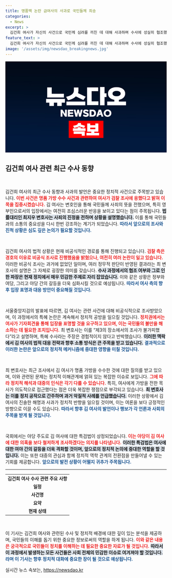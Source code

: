 ```yaml
---
title: 명품백 논란 금여사의 사과로 국민들께 죄송
categories:
  - News
excerpt: >
  김건희 여사가 자신의 사건으로 국민께 심려를 끼친 데 대해 사과하며 수사에 성실히 협조했다고 밝혔습니다. 그러나 검찰 수사에서 특혜 의혹은 강하게 반박했습니다.
feature_text: >
  김건희 여사가 자신의 사건으로 국민께 심려를 끼친 데 대해 사과하며 수사에 성실히 협조했다고 밝혔습니다. 그러나 검찰 수사에서 특혜 의혹은 강하게 반박했습니다.
image: '/assets/img/newsdao_breakingnews.jpg'
---
```


<p><img src="/assets/img/newsdao_breakingnews.jpg" alt="bookingtag 속보" /></p>

<h2 data-ke-size="size26">김건희 여사 관련 최근 수사 동향</h2>

<p data-ke-size="size16">&nbsp;</p>

<p>김건희 여사의 최근 수사 동향과 사과의 발언은 중요한 정치적 사건으로 주목받고 있습니다. <b><span style="color: #ee2323;">이번 사건은 명품 가방 수수 사건과 관련하여 여사가 검찰 조사에 응했다고 밝혀 이목을 집중시켰습니다.</span></b> 김 여사는 변호인을 통해 국민들께 사죄의 뜻을 전했으며, 특히 영부인으로서의 입장에서는 여전히 조심스러운 반응을 보이고 있다는 점이 주목됩니다. <b><span style="background-color: #21538527;">법률대리인 최지우 변호사는 사죄의 진정을 전하며 상황을 설명했습니다.</span></b> 이를 통해 국민들과의 소통의 중요성을 다시 한번 강조하는 계기가 되었습니다. <b><span style="color: #1a5490;">따라서 앞으로의 조사와 진척 상황은 심도 깊은 논의가 필요할 것입니다.</span></b></p>

<p data-ke-size="size16">&nbsp;</p>

<p>김건희 여사의 법적 상황은 현재 비공식적인 경로를 통해 진행되고 있습니다. <b><span style="color: #ee2323;">검찰 측은 경호의 이유로 비공식 조사로 진행했음을 밝혔으나, 여전히 여러 논란이 일고 있습니다.</span></b> 이러한 비공식 조사는 과거에 없었던 일이며, 여러 정무적 판단이 반영된 결과라는 최 변호사의 설명은 그 자체로 굉장한 의미를 갖습니다. <b><span style="background-color: #21538527;">수사 과정에서의 협조 여부와 그로 인한 파장은 현재 정치에서 매우 민감한 주제로 자리 잡았습니다.</span></b> 이와 같은 상황은 정부와 여당, 그리고 야당 간의 갈등을 더욱 심화시킬 것으로 예상됩니다. <b><span style="color: #1a5490;">따라서 여사 측의 향후 입장 표명과 대응 방안이 중요해질 것입니다.</span></b></p>

<p data-ke-size="size16">&nbsp;</p>

<p>서울중앙지검의 발표에 따르면, 김 여사는 관련 사건에 대해 비공식적으로 조사받았으며, 이 과정에서의 특혜 논란은 계속해서 정치적 공방을 일으킬 것입니다. <b><span style="color: #ee2323;">정치권에서는 여사가 기자회견을 통해 입장을 표명할 것을 요구하고 있으며, 이는 국민들의 불만을 해소하는 데 필요한 조치입니다.</span></b> 최 변호사는 이를 “제3의 장소에서의 조사가 불가피했다”라고 설명하며, 특혜 수사라는 주장은 경험적이지 않다고 반박했습니다. <b><span style="background-color: #21538527;">이러한 맥락에서 김 여사의 법적 대응 전략과 향후 소통 방식은 큰 주목을 받고 있습니다.</span></b> <b><span style="color: #1a5490;">결과적으로 이러한 논란은 앞으로의 정치적 메커니즘에 중대한 영향을 미칠 것입니다.</span></b></p>

<p data-ke-size="size16">&nbsp;</p>

<p>최 변호사는 최근 조사에서 김 여사가 명품 가방을 수수한 것에 대한 질의를 받고 있으며, 이와 관련된 문제는 정치적 이해관계에 얽혀 있는 복잡한 이슈로 보입니다. <b><span style="color: #ee2323;">그에 따라 정치적 해석과 대중의 인식은 각기 다를 수 있습니다.</span></b> 특히, 여사에게 가방을 전한 목사가 의도적으로 접근했다는 점은 더욱 복잡한 쟁점으로 부각되고 있습니다. <b><span style="background-color: #21538527;">최 변호사는 이를 정치 공작으로 간주하며 과거 악질적 사례를 언급했습니다.</span></b> 이러한 상황에서 김 여사의 진솔한 해명과 사과가 정치적 반향을 일으킬 것이며, 이는 여론을 보다 긍정적인 방향으로 이끌 수도 있습니다. <b><span style="color: #1a5490;">따라서 향후 김 여사의 발언이나 행보가 각 언론과 사회의 주목을 받게 될 것입니다.</span></b></p>

<p data-ke-size="size16">&nbsp;</p>

<p>국회에서는 야당 주도로 김 여사에 대한 특검법이 상정되었습니다. <b><span style="color: #ee2323;">이는 야당이 김 여사에 대한 의혹을 보다 철저하게 조사하겠다는 의지를 나타냅니다.</span></b> <b><span style="background-color: #21538527;">이러한 특검법은 여사에 대한 여야 간의 갈등을 더욱 격화할 것이며, 앞으로의 정치적 논의에 중대한 역할을 할 것입니다.</span></b> 이는 또한 대중의 관심과 함께 정치적 역학 관계의 전환점을 만들어낼 수 있는 기회를 제공합니다. <b><span style="color: #1a5490;">앞으로의 발전 상황이 어떨지 귀추가 주목됩니다.</span></b></p>

<hr />

<table style="width: 100%;">
  <tr>
    <td style="text-align: center; height: 17px;"><b>김건희 여사 수사 관련 주요 사항</b></td>
  </tr>
  <tr>
    <td style="text-align: center; height: 17px;"><b>일정</b></td>
  </tr>
  <tr>
    <td style="text-align: center; height: 17px;"><b>사건명</b></td>
  </tr>
  <tr>
    <td style="text-align: center; height: 17px;"><b>요약</b></td>
  </tr>
  <tr>
    <td style="text-align: center; height: 17px;"><b>현재 상태</b></td>
  </tr>
</table>

<p data-ke-size="size16">&nbsp;</p>

<p>이 기사는 김건희 여사와 관련된 수사 및 정치적 배경에 대한 깊이 있는 분석을 제공하며, 국민들의 이해를 돕기 위한 중요한 정보로써의 역할을 하게 됩니다. <b><span style="color: #ee2323;">이와 같은 내용은 궁극적으로 국민들이 정치를 이해하는 데 필요한 중요한 자료가 될 것입니다.</span></b> <b><span style="background-color: #21538527;">따라서 이 과정에서 발생하는 모든 사건들은 사회 전체의 민감한 이슈로 여겨져야 할 것입니다.</span></b> <b><span style="color: #1a5490;">라며 이 기사는 향후 정치적 대화에 중요한 장이 될 것으로 예상됩니다.</span></b></p>
실시간 뉴스 속보는, <a href="https://newsdao.kr" rel="dofollow">https://newsdao.kr</a>


